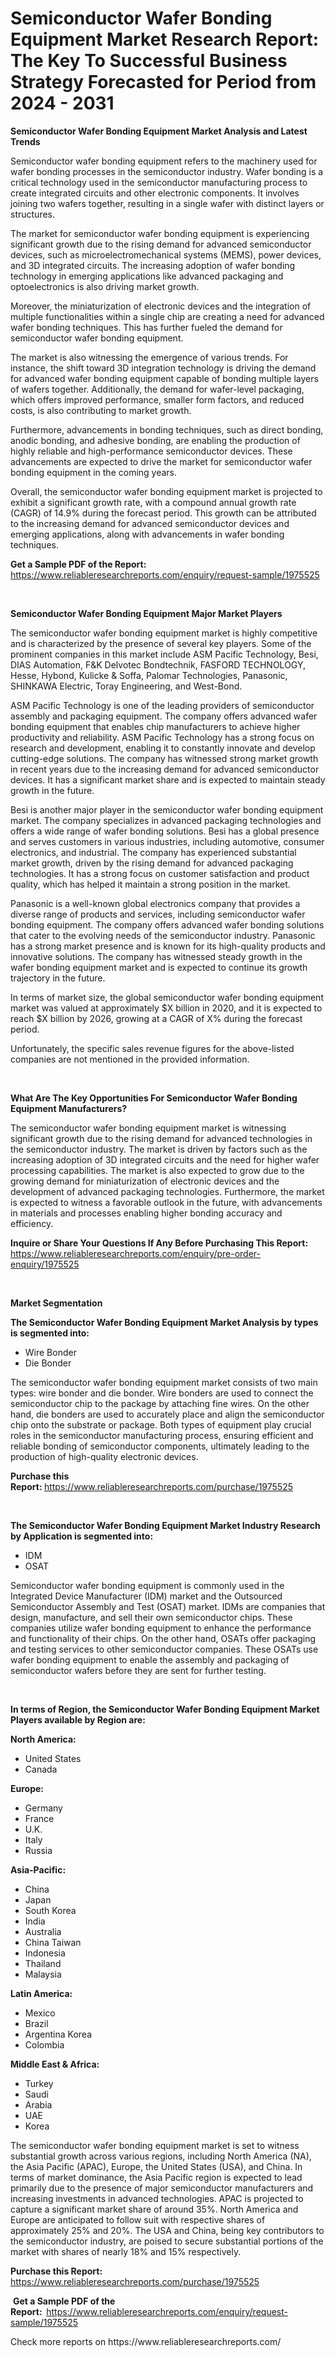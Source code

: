 <p><h1>Semiconductor Wafer Bonding Equipment Market Research Report: The Key To Successful Business Strategy Forecasted for Period from 2024 - 2031</h1></p><p><strong>Semiconductor Wafer Bonding Equipment Market Analysis and Latest Trends</strong></p>
<p><p>Semiconductor wafer bonding equipment refers to the machinery used for wafer bonding processes in the semiconductor industry. Wafer bonding is a critical technology used in the semiconductor manufacturing process to create integrated circuits and other electronic components. It involves joining two wafers together, resulting in a single wafer with distinct layers or structures.</p><p>The market for semiconductor wafer bonding equipment is experiencing significant growth due to the rising demand for advanced semiconductor devices, such as microelectromechanical systems (MEMS), power devices, and 3D integrated circuits. The increasing adoption of wafer bonding technology in emerging applications like advanced packaging and optoelectronics is also driving market growth.</p><p>Moreover, the miniaturization of electronic devices and the integration of multiple functionalities within a single chip are creating a need for advanced wafer bonding techniques. This has further fueled the demand for semiconductor wafer bonding equipment.</p><p>The market is also witnessing the emergence of various trends. For instance, the shift toward 3D integration technology is driving the demand for advanced wafer bonding equipment capable of bonding multiple layers of wafers together. Additionally, the demand for wafer-level packaging, which offers improved performance, smaller form factors, and reduced costs, is also contributing to market growth.</p><p>Furthermore, advancements in bonding techniques, such as direct bonding, anodic bonding, and adhesive bonding, are enabling the production of highly reliable and high-performance semiconductor devices. These advancements are expected to drive the market for semiconductor wafer bonding equipment in the coming years.</p><p>Overall, the semiconductor wafer bonding equipment market is projected to exhibit a significant growth rate, with a compound annual growth rate (CAGR) of 14.9% during the forecast period. This growth can be attributed to the increasing demand for advanced semiconductor devices and emerging applications, along with advancements in wafer bonding techniques.</p></p>
<p><strong>Get a Sample PDF of the Report:&nbsp;</strong> <a href="https://www.reliableresearchreports.com/enquiry/request-sample/1975525">https://www.reliableresearchreports.com/enquiry/request-sample/1975525</a></p>
<p>&nbsp;</p>
<p><strong>Semiconductor Wafer Bonding Equipment Major Market Players</strong></p>
<p><p>The semiconductor wafer bonding equipment market is highly competitive and is characterized by the presence of several key players. Some of the prominent companies in this market include ASM Pacific Technology, Besi, DIAS Automation, F&K Delvotec Bondtechnik, FASFORD TECHNOLOGY, Hesse, Hybond, Kulicke & Soffa, Palomar Technologies, Panasonic, SHINKAWA Electric, Toray Engineering, and West-Bond.</p><p>ASM Pacific Technology is one of the leading providers of semiconductor assembly and packaging equipment. The company offers advanced wafer bonding equipment that enables chip manufacturers to achieve higher productivity and reliability. ASM Pacific Technology has a strong focus on research and development, enabling it to constantly innovate and develop cutting-edge solutions. The company has witnessed strong market growth in recent years due to the increasing demand for advanced semiconductor devices. It has a significant market share and is expected to maintain steady growth in the future.</p><p>Besi is another major player in the semiconductor wafer bonding equipment market. The company specializes in advanced packaging technologies and offers a wide range of wafer bonding solutions. Besi has a global presence and serves customers in various industries, including automotive, consumer electronics, and industrial. The company has experienced substantial market growth, driven by the rising demand for advanced packaging technologies. It has a strong focus on customer satisfaction and product quality, which has helped it maintain a strong position in the market.</p><p>Panasonic is a well-known global electronics company that provides a diverse range of products and services, including semiconductor wafer bonding equipment. The company offers advanced wafer bonding solutions that cater to the evolving needs of the semiconductor industry. Panasonic has a strong market presence and is known for its high-quality products and innovative solutions. The company has witnessed steady growth in the wafer bonding equipment market and is expected to continue its growth trajectory in the future.</p><p>In terms of market size, the global semiconductor wafer bonding equipment market was valued at approximately $X billion in 2020, and it is expected to reach $X billion by 2026, growing at a CAGR of X% during the forecast period.</p><p>Unfortunately, the specific sales revenue figures for the above-listed companies are not mentioned in the provided information.</p></p>
<p>&nbsp;</p>
<p><strong>What Are The Key Opportunities For Semiconductor Wafer Bonding Equipment Manufacturers?</strong></p>
<p><p>The semiconductor wafer bonding equipment market is witnessing significant growth due to the rising demand for advanced technologies in the semiconductor industry. The market is driven by factors such as the increasing adoption of 3D integrated circuits and the need for higher wafer processing capabilities. The market is also expected to grow due to the growing demand for miniaturization of electronic devices and the development of advanced packaging technologies. Furthermore, the market is expected to witness a favorable outlook in the future, with advancements in materials and processes enabling higher bonding accuracy and efficiency.</p></p>
<p><strong>Inquire or Share Your Questions If Any Before Purchasing This Report:</strong> <a href="https://www.reliableresearchreports.com/enquiry/pre-order-enquiry/1975525">https://www.reliableresearchreports.com/enquiry/pre-order-enquiry/1975525</a></p>
<p>&nbsp;</p>
<p><strong>Market Segmentation</strong></p>
<p><strong>The Semiconductor Wafer Bonding Equipment Market Analysis by types is segmented into:</strong></p>
<p><ul><li>Wire Bonder</li><li>Die Bonder</li></ul></p>
<p><p>The semiconductor wafer bonding equipment market consists of two main types: wire bonder and die bonder. Wire bonders are used to connect the semiconductor chip to the package by attaching fine wires. On the other hand, die bonders are used to accurately place and align the semiconductor chip onto the substrate or package. Both types of equipment play crucial roles in the semiconductor manufacturing process, ensuring efficient and reliable bonding of semiconductor components, ultimately leading to the production of high-quality electronic devices.</p></p>
<p><strong>Purchase this Report:&nbsp;</strong><a href="https://www.reliableresearchreports.com/purchase/1975525">https://www.reliableresearchreports.com/purchase/1975525</a></p>
<p>&nbsp;</p>
<p><strong>The Semiconductor Wafer Bonding Equipment Market Industry Research by Application is segmented into:</strong></p>
<p><ul><li>IDM</li><li>OSAT</li></ul></p>
<p><p>Semiconductor wafer bonding equipment is commonly used in the Integrated Device Manufacturer (IDM) market and the Outsourced Semiconductor Assembly and Test (OSAT) market. IDMs are companies that design, manufacture, and sell their own semiconductor chips. These companies utilize wafer bonding equipment to enhance the performance and functionality of their chips. On the other hand, OSATs offer packaging and testing services to other semiconductor companies. These OSATs use wafer bonding equipment to enable the assembly and packaging of semiconductor wafers before they are sent for further testing.</p></p>
<p>&nbsp;</p>
<p><strong>In terms of Region, the Semiconductor Wafer Bonding Equipment Market Players available by Region are:</strong></p>
<p>
    <p> <strong> North America: </strong>
        <ul>
            <li>United States</li>
            <li>Canada</li>
        </ul>
        </p> 
    <p> <strong> Europe: </strong>
        <ul>
            <li>Germany</li>
            <li>France</li>
            <li>U.K.</li>
            <li>Italy</li>
            <li>Russia</li>
        </ul>
        </p> 
    <p> <strong> Asia-Pacific: </strong>
        <ul>
            <li>China</li>
            <li>Japan</li>
            <li>South Korea</li>
            <li>India</li>
            <li>Australia</li>
            <li>China Taiwan</li>
            <li>Indonesia</li>
            <li>Thailand</li>
            <li>Malaysia</li>
        </ul>
        </p> 
    <p> <strong> Latin America: </strong>
        <ul>
            <li>Mexico</li>
            <li>Brazil</li>
            <li>Argentina Korea</li>
            <li>Colombia</li>
        </ul>
        </p> 
    <p> <strong> Middle East & Africa: </strong>
        <ul>
            <li>Turkey</li>
            <li>Saudi</li>
            <li>Arabia</li>
            <li>UAE</li>
            <li>Korea</li>
        </ul>
    </p>
    </p>
<p><p>The semiconductor wafer bonding equipment market is set to witness substantial growth across various regions, including North America (NA), the Asia Pacific (APAC), Europe, the United States (USA), and China. In terms of market dominance, the Asia Pacific region is expected to lead primarily due to the presence of major semiconductor manufacturers and increasing investments in advanced technologies. APAC is projected to capture a significant market share of around 35%. North America and Europe are anticipated to follow suit with respective shares of approximately 25% and 20%. The USA and China, being key contributors to the semiconductor industry, are poised to secure substantial portions of the market with shares of nearly 18% and 15% respectively.</p></p>
<p><strong>Purchase this Report: </strong><a href="https://www.reliableresearchreports.com/purchase/1975525">https://www.reliableresearchreports.com/purchase/1975525</a></p>
<p>&nbsp;<strong>Get a Sample PDF of the Report:&nbsp;&nbsp;</strong><a href="https://www.reliableresearchreports.com/enquiry/request-sample/1975525">https://www.reliableresearchreports.com/enquiry/request-sample/1975525</a></p>
<p><strong></strong></p>
<p>Check more reports on https://www.reliableresearchreports.com/</p>